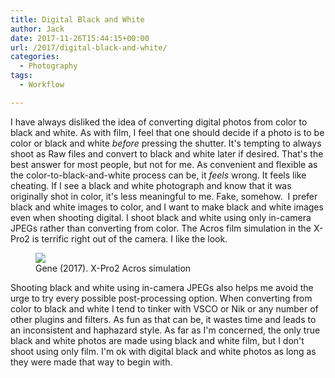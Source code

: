 ```yaml
---
title: Digital Black and White
author: Jack
date: 2017-11-26T15:44:15+00:00
url: /2017/digital-black-and-white/
categories:
  - Photography
tags:
  - Workflow

---
```

 I have always disliked the idea of converting digital photos from color to black and white. As with film, I feel that one should decide if a photo is to be color or black and white _before_ pressing the shutter. It's tempting to always shoot as Raw files and convert to black and white later if desired. That's the best answer for most people, but not for me. As convenient and flexible as the color-to-black-and-white process can be, it _feels_ wrong. It feels like cheating. If I see a black and white photograph and know that it was originally shot in color, it's less meaningful to me. Fake, somehow.  I prefer black and white images to color, and I want to make black and white images even when shooting digital. I shoot black and white using only in-camera JPEGs rather than converting from color. The Acros film simulation in the X-Pro2 is terrific right out of the camera. I like the look. <figure class="wp-block-image">
    ![][1] <figcaption>Gene (2017). X-Pro2 Acros simulation</figcaption> </figure> Shooting black and white using in-camera JPEGs also helps me avoid the urge to try every possible post-processing option. When converting from color to black and white I tend to tinker with VSCO or Nik or any number of other plugins and filters. As fun as that can be, it wastes time and leads to an inconsistent and haphazard style. As far as I'm concerned, the only true black and white photos are made using black and white film, but I don't shoot using only film. I'm ok with digital black and white photos as long as they were made that way to begin with.

 [1]: /img/2017/11/20171123-Gene-reviewing-his-23andMe-results.jpg